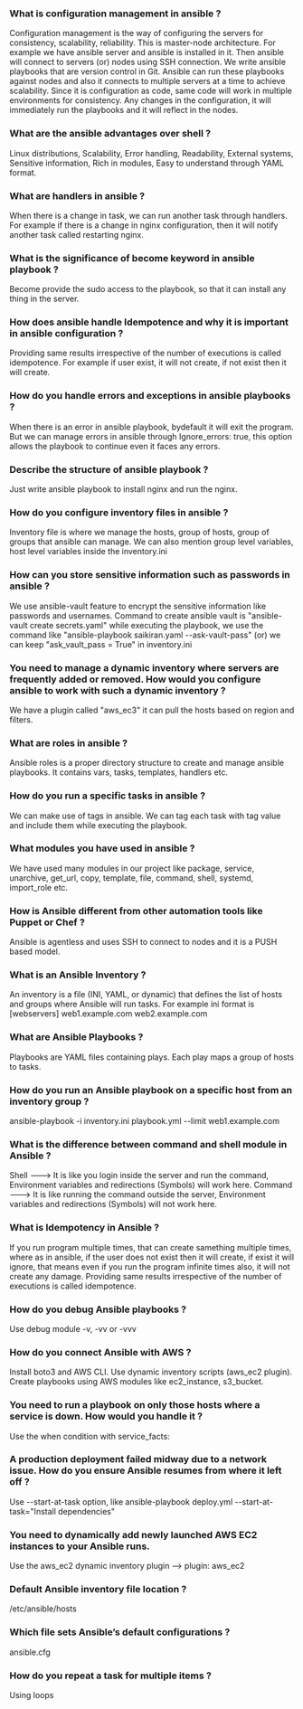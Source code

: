 ### What is configuration management in ansible ?
Configuration management is the way of configuring the servers for consistency, scalability, reliability. This is master-node architecture. For example we have ansible server and ansible is installed in it. Then ansible will connect to servers (or) nodes using SSH connection. We write ansible playbooks that are version control in Git. Ansible can run these playbooks against nodes and also it connects to multiple servers at a time to achieve scalability. Since it is configuration as code, same code will work in multiple environments for consistency. Any changes in the configuration, it will immediately run the playbooks and it will reflect in the nodes.

### What are the ansible advantages over shell ?
Linux distributions, Scalability, Error handling, Readability, External systems, Sensitive information, Rich in modules, Easy to understand through YAML format.

### What are handlers in ansible ?
When there is a change in task, we can run another task through handlers. For example if there is a change in nginx configuration, then it will notify another task called restarting nginx.

### What is the significance of become keyword in ansible playbook ?
Become provide the sudo access to the playbook, so that it can install any thing in the server.

### How does ansible handle Idempotence and why it is important in ansible configuration ?
Providing same results irrespective of the number of executions is called idempotence. For example if user exist, it will not create, if not exist then it will create.

### How do you handle errors and exceptions in ansible playbooks ?
When there is an error in ansible playbook, bydefault it will exit the program. But we can manage errors in ansible through Ignore_errors: true, this option allows the playbook to continue even it faces any errors.

### Describe the structure of ansible playbook ?
Just write ansible playbook to install nginx and run the nginx.

### How do you configure inventory files in ansible ?
Inventory file is where we manage the hosts, group of hosts, group of groups that ansible can manage. We can also mention group level variables, host level variables inside the inventory.ini

### How can you store sensitive information such as passwords in ansible ?
We use ansible-vault feature to encrypt the sensitive information like passwords and usernames. Command to create ansible vault is "ansible-vault create secrets.yaml" while executing the playbook, we use the command like "ansible-playbook saikiran.yaml --ask-vault-pass" (or) we can keep "ask_vault_pass = True" in inventory.ini

### You need to manage a dynamic inventory where servers are frequently added or removed. How would you configure ansible to work with such a dynamic inventory ?
We have a plugin called "aws_ec3" it can pull the hosts based on region and filters.

### What are roles in ansible ?
Ansible roles is a proper directory structure to create and manage ansible playbooks. It contains vars, tasks, templates, handlers etc.

### How do you run a specific tasks in ansible ?
We can make use of tags in ansible. We can tag each task with tag value and include them while executing the playbook.

### What modules you have used in ansible ?
We have used many modules in our project like package, service, unarchive, get_url, copy, template, file, command, shell, systemd, import_role etc.

### How is Ansible different from other automation tools like Puppet or Chef ?
Ansible is agentless and uses SSH to connect to nodes and it is a PUSH based model.

### What is an Ansible Inventory ?
An inventory is a file (INI, YAML, or dynamic) that defines the list of hosts and groups where Ansible will run tasks. For example ini format is [webservers] web1.example.com web2.example.com

### What are Ansible Playbooks ?
Playbooks are YAML files containing plays. Each play maps a group of hosts to tasks.

### How do you run an Ansible playbook on a specific host from an inventory group ?
ansible-playbook -i inventory.ini playbook.yml --limit web1.example.com

### What is the difference between command and shell module in Ansible ?
Shell ---> It is like you login inside the server and run the command, Environment variables and redirections (Symbols) will work here. Command ---> It is like running the command outside the server, Environment variables and redirections (Symbols) will not work here.

### What is Idempotency in Ansible ?
If you run program multiple times, that can create samething multiple times, where as in ansible, if the user does not exist then it will create, if exist it will ignore, that means even if you run the program infinite times also, it will not create any damage. Providing same results irrespective of the number of executions is called idempotence.

### How do you debug Ansible playbooks ?
Use debug module -v, -vv or -vvv

### How do you connect Ansible with AWS ?
Install boto3 and AWS CLI. Use dynamic inventory scripts (aws_ec2 plugin). Create playbooks using AWS modules like ec2_instance, s3_bucket.

### You need to run a playbook on only those hosts where a service is down. How would you handle it ?
Use the when condition with service_facts:

### A production deployment failed midway due to a network issue. How do you ensure Ansible resumes from where it left off ?
Use --start-at-task option, like ansible-playbook deploy.yml --start-at-task="Install dependencies"

### You need to dynamically add newly launched AWS EC2 instances to your Ansible runs.
Use the aws_ec2 dynamic inventory plugin --> plugin: aws_ec2

### Default Ansible inventory file location ?
/etc/ansible/hosts

### Which file sets Ansible’s default configurations ?
ansible.cfg

### How do you repeat a task for multiple items ?
Using loops 

